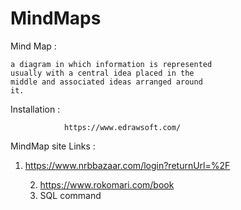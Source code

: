 # MindMaps

Mind Map :


    a diagram in which information is represented 
    usually with a central idea placed in the 
    middle and associated ideas arranged around 
    it.

Installation :


                https://www.edrawsoft.com/

MindMap site Links :

 1.  https://www.nrbbazaar.com/login?returnUrl=%2F                        
                
        2. https://www.rokomari.com/book
        3. SQL command


